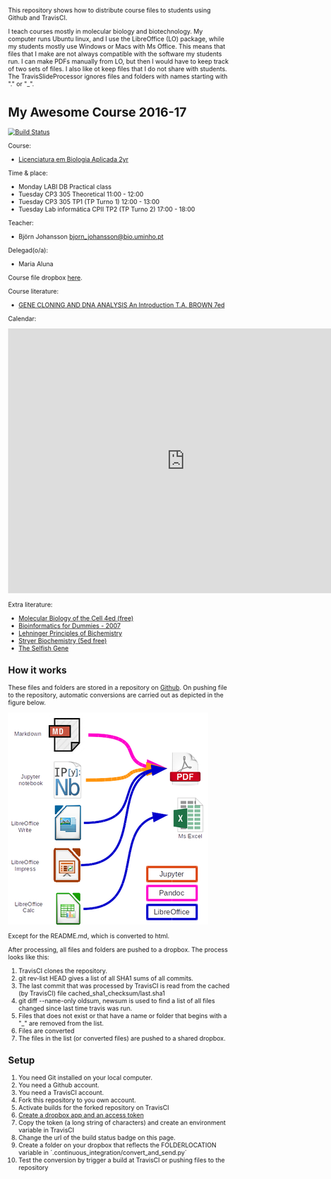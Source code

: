 This repository shows how to distribute course files to students using Github and TravisCI.

I teach courses mostly in molecular biology and biotechnology. 
My computer runs Ubuntu linux, and I use the LibreOffice (LO) package, while my students mostly use Windows or Macs with Ms Office.
This means that files that I make are not always compatible with the software my students run. 
I can make PDFs manually from LO, but then I would have to keep track of two sets of files.
I also like ot keep files that I do not share with students. The TravisSlideProcessor ignores files and folders with names starting with "." or "_". 
 
# My Awesome Course 2016-17

[![Build Status](https://travis-ci.org/BjornFJohansson/TravisSlideProcessor.svg?branch=master)](https://travis-ci.org/BjornFJohansson/TravisSlideProcessor)

Course:
- [Licenciatura em Biologia Aplicada 2yr](http://www.bio.uminho.pt/Default.aspx?tabid=7&pageid=112&lang=pt-PT)

Time & place:
  
- Monday  LABI DB Practical class
- Tuesday CP3 305 Theoretical 11:00 - 12:00
- Tuesday CP3 305 TP1 (TP Turno 1) 12:00 - 13:00
- Tuesday Lab informática CPII TP2 (TP Turno 2) 17:00 - 18:00

Teacher: 
- Björn Johansson <bjorn_johansson@bio.uminho.pt>

Delegad(o/a): 
- Maria Aluna

Course file dropbox [here](https://www.dropbox.com/sh/a4vwd1ux8h81mg8/AADceqVoh96TOCaNwUZvI976a?dl=0).

Course literature: 
- [GENE CLONING AND DNA ANALYSIS An Introduction T.A. BROWN 7ed](http://bcs.wiley.com/he-bcs/Books?action=index&bcsId=9980&itemId=1119072573)

Calendar:

<iframe src="https://calendar.google.com/calendar/embed?mode=WEEK&amp;height=600&amp;wkst=2&amp;bgcolor=%23FFFFFF&amp;src=e2fuohav3fujq4fu83ea6orbkk%40group.calendar.google.com&amp;color=%2329527A&amp;ctz=Europe%2FLisbon" style="border-width:0" width="800" height="600" frameborder="0" scrolling="no"></iframe>

Extra literature:

- [Molecular Biology of the Cell 4ed (free)](https://www.ncbi.nlm.nih.gov/books/NBK21054/)
- [Bioinformatics for Dummies - 2007](http://eu.wiley.com/WileyCDA/WileyTitle/productCd-0470089857.html)
- [Lehninger Principles of Bichemistry](https://www.amazon.com/Lehninger-Principles-Biochemistry-David-Nelson/dp/1429234148)
- [Stryer Biochemistry (5ed free)](https://www.ncbi.nlm.nih.gov/books/NBK21154/)
- [The Selfish Gene](https://www.amazon.com/Selfish-Gene-Popular-Science/dp/0192860925/ref=cm_cr_arp_d_product_top?ie=UTF8)

## How it works

These files and folders are stored in a repository on [Github](https://github.com).
On pushing file to the repository, automatic conversions are carried out as depicted in the figure below.

![scheme](pictures/scheme.png)

Except for the README.md, which is converted to html.

After processing, all files and folders are pushed to a dropbox.
The process looks like this:

1. TravisCI clones the repository.
2. git rev-list HEAD gives a list of all SHA1 sums of all commits.
3. The last commit that was processed by TravisCI is read from the cached (by TravisCI) file cached_sha1_checksum/last.sha1
4. git diff --name-only oldsum, newsum is used to find a list of all files changed since last time travis was run.
5. Files that does not exist or that have a name or folder that begins with a "_" are removed from the list.
6. Files are converted
7. The files in the list (or converted files) are pushed to a shared dropbox.

## Setup

1. You need Git installed on your local computer.
2. You need a Github account.
3. You need a TravisCI account.
4. Fork this repository to you own account.
5. Activate builds for the forked repository on TravisCI
6. [Create a dropbox app and an access token](http://www.iperiusbackup.net/en/create-dropbox-app-get-authentication-token/)
7. Copy the token (a long string of characters) and create an environment variable in TravisCI
8. Change the url of the build status badge on this page.
9. Create a folder on your dropbox that reflects the FOLDERLOCATION variable in ´.continuous_integration/convert_and_send.py´
10. Test the conversion by trigger a build at TravisCI or pushing files to the repository




 

